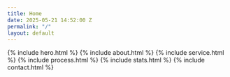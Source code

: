 ```yaml
---
title: Home
date: 2025-05-21 14:52:00 Z
permalink: "/"
layout: default
---
```


{% include hero.html %}
{% include about.html %}
{% include service.html %}
{% include process.html %}
{% include stats.html %}
{% include contact.html %}